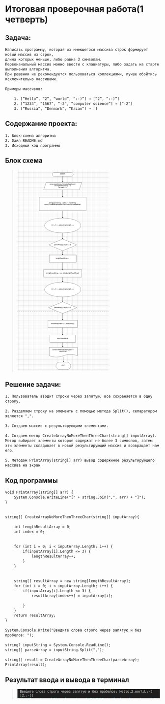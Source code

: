# Итоговая проверочная работа(1 четверть)

## Задача:

    Написать программу, которая из имеющегося массива строк формирует новый массив из строк,
    длина которых меньше, либо равна 3 символам.
    Первоначальный массив можно ввести с клавиатуры, либо задать на старте выполнения алгоритма.
    При решении не рекомендуется пользоваться коллекциями, лучше обойтись исключительно массивами.

    Примеры массивов:

        1. [“Hello”, “2”, “world”, “:-)”] → [“2”, “:-)”]
        2. [“1234”, “1567”, “-2”, “computer science”] → [“-2”]
        3. [“Russia”, “Denmark”, “Kazan”] → []


## Содержание проекта:
    1. Блок-схема алгоритма
    2. Файл README.md
    3. Исходный код программы

## Блок схема
> ![Diagram](block-diagram.png)

## Решение задачи: 
    1. Пользователь вводит строки через запятую, всё сохраняется в одну строку.

    2. Разделяем строку на элементы с помощью метода Split(), сепаратором является ",".

    3. Создаем массив с результирующими элементами.

    4. Создаем метод CreateArrayNoMoreThenThreeChar(string[] inputArray). Метод выбирает элементы которые содержат не более 3 символов, затем эти элементы складывает в новый результирующий массив и возвращает нам его.

    5. Методом PrintArray(string[] arr) вывод содержимое результирующего массива на экран

## Код программы
```
void PrintArray(string[] arr) {
	System.Console.WriteLine("[" + string.Join(",", arr) + "]");
}


string[] CreateArrayNoMoreThenThreeChar(string[] inputArray){

    int lengthResultArray = 0;
    int index = 0;
    
    
    for (int i = 0; i < inputArray.Length; i++) {
        if(inputArray[i].Length <= 3) {
            lengthResultArray++;
        }
    }

    
    string[] resultArray = new string[lengthResultArray];
    for (int i = 0; i < inputArray.Length; i++) {
        if(inputArray[i].Length <= 3) {
            resultArray[index++] = inputArray[i];
            
        }
    }
    return resultArray;
}

System.Console.Write("Введите слова строго через запятую и без пробелов: ");

string? inputString = System.Console.ReadLine();
string[] parseArray = inputString.Split(",");

string[] result = CreateArrayNoMoreThenThreeChar(parseArray);
PrintArray(result);

```
## Результат ввода и вывода в терминал
> ![result_in_terminal](result-terminal.png)